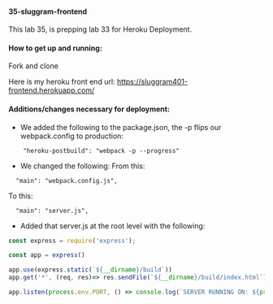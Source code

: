 #### 35-sluggram-frontend
This lab 35, is prepping lab 33 for Heroku Deployment.


#### How to get up and running:
Fork and clone 

Here is my heroku front end url: https://sluggram401-frontend.herokuapp.com/

#### Additions/changes necessary for deployment:
- We added the following to the package.json, the -p flips our webpack.config to production:
```
    "heroku-postbuild": "webpack -p --progress"
```

- We changed the following:
From this:
```
  "main": "webpack.config.js",
```
To this:
```
  "main": "server.js",
```

- Added that server.js at the root level with the following:
```js
const express = require('express');

const app = express()

app.use(express.static(`${__dirname}/build`))
app.get('*', (req, res)=> res.sendFile(`${__dirname}/build/index.html`))

app.listen(process.env.PORT, () => console.log(`SERVER RUNNING ON: ${process.env.PORT}`))
```
